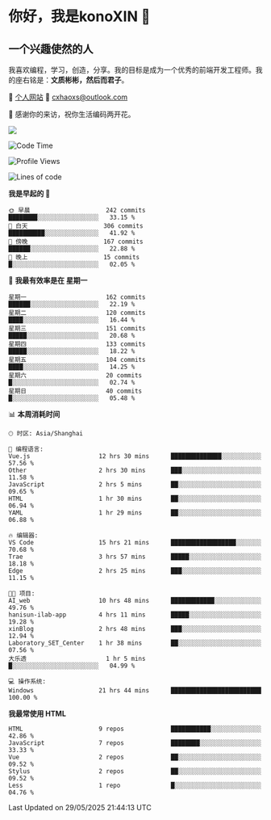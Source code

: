 <!--
**konoXIN/konoXIN** is a ✨ _special_ ✨ repository because its `README.md` (this file) appears on your GitHub profile.

Here are some ideas to get you started:

- 🔭 I’m currently working on ...
- 🌱 I’m currently learning ...
- 👯 I’m looking to collaborate on ...
- 🤔 I’m looking for help with ...
- 💬 Ask me about ...
- 📫 How to reach me: ...
- 😄 Pronouns: ...
- ⚡ Fun fact: ...
-->
# 你好，我是konoXIN 👋
## 一个兴趣使然的人

我喜欢编程，学习，创造，分享。我的目标是成为一个优秀的前端开发工程师。我的座右铭是：**文质彬彬，然后而君子**。

📄 [个人网站](https://www.konoxin.top/)  📮 cxhaoxs@outlook.com
    
👋 感谢你的来访，祝你生活编码两开花。

<a href="https://wakatime.com"><img src="https://wakatime.com/share/@konoXIN/7d7b1368-87f9-4766-8aad-0b59725c07da.png" /></a>
 <!--START_SECTION:waka-->
![Code Time](http://img.shields.io/badge/Code%20Time-2%2C212%20hrs%2024%20mins-blue)

![Profile Views](http://img.shields.io/badge/%E4%B8%AA%E4%BA%BA%E8%B5%84%E6%96%99%E8%A7%82%E7%9C%8B%E6%AC%A1%E6%95%B0-18-blue)

![Lines of code](https://img.shields.io/badge/%E4%BB%8E%E3%80%8CHello%20World%E3%80%8D%E8%B5%B7%E6%88%91%E5%B7%B2%E7%BB%8F%E5%86%99%E4%BA%86-321.1%20thousand%20%E8%A1%8C%E4%BB%A3%E7%A0%81-blue)

**我是早起的 🐤** 

```text
🌞 早晨                     242 commits         ████████░░░░░░░░░░░░░░░░░   33.15 % 
🌆 白天                     306 commits         ██████████░░░░░░░░░░░░░░░   41.92 % 
🌃 傍晚                     167 commits         ██████░░░░░░░░░░░░░░░░░░░   22.88 % 
🌙 晚上                     15 commits          █░░░░░░░░░░░░░░░░░░░░░░░░   02.05 % 
```
📅 **我最有效率是在 星期一** 

```text
星期一                      162 commits         ██████░░░░░░░░░░░░░░░░░░░   22.19 % 
星期二                      120 commits         ████░░░░░░░░░░░░░░░░░░░░░   16.44 % 
星期三                      151 commits         █████░░░░░░░░░░░░░░░░░░░░   20.68 % 
星期四                      133 commits         █████░░░░░░░░░░░░░░░░░░░░   18.22 % 
星期五                      104 commits         ████░░░░░░░░░░░░░░░░░░░░░   14.25 % 
星期六                      20 commits          █░░░░░░░░░░░░░░░░░░░░░░░░   02.74 % 
星期日                      40 commits          █░░░░░░░░░░░░░░░░░░░░░░░░   05.48 % 
```


📊 **本周消耗时间** 

```text
🕑︎ 时区: Asia/Shanghai

💬 编程语言: 
Vue.js                   12 hrs 30 mins      ██████████████░░░░░░░░░░░   57.56 % 
Other                    2 hrs 30 mins       ███░░░░░░░░░░░░░░░░░░░░░░   11.58 % 
JavaScript               2 hrs 5 mins        ██░░░░░░░░░░░░░░░░░░░░░░░   09.65 % 
HTML                     1 hr 30 mins        ██░░░░░░░░░░░░░░░░░░░░░░░   06.94 % 
YAML                     1 hr 29 mins        ██░░░░░░░░░░░░░░░░░░░░░░░   06.88 % 

🔥 编辑器: 
VS Code                  15 hrs 21 mins      ██████████████████░░░░░░░   70.68 % 
Trae                     3 hrs 57 mins       █████░░░░░░░░░░░░░░░░░░░░   18.18 % 
Edge                     2 hrs 25 mins       ███░░░░░░░░░░░░░░░░░░░░░░   11.15 % 

🐱‍💻 项目: 
AI_web                   10 hrs 48 mins      ████████████░░░░░░░░░░░░░   49.76 % 
hanisun-ilab-app         4 hrs 11 mins       █████░░░░░░░░░░░░░░░░░░░░   19.28 % 
xinBlog                  2 hrs 48 mins       ███░░░░░░░░░░░░░░░░░░░░░░   12.94 % 
Laboratory_SET_Center    1 hr 38 mins        ██░░░░░░░░░░░░░░░░░░░░░░░   07.56 % 
大乐透                      1 hr 5 mins         █░░░░░░░░░░░░░░░░░░░░░░░░   04.99 % 

💻 操作系统: 
Windows                  21 hrs 44 mins      █████████████████████████   100.00 % 
```

**我最常使用 HTML** 

```text
HTML                     9 repos             ███████████░░░░░░░░░░░░░░   42.86 % 
JavaScript               7 repos             ████████░░░░░░░░░░░░░░░░░   33.33 % 
Vue                      2 repos             ██░░░░░░░░░░░░░░░░░░░░░░░   09.52 % 
Stylus                   2 repos             ██░░░░░░░░░░░░░░░░░░░░░░░   09.52 % 
Less                     1 repo              █░░░░░░░░░░░░░░░░░░░░░░░░   04.76 % 
```




 Last Updated on 29/05/2025 21:44:13 UTC
<!--END_SECTION:waka-->

